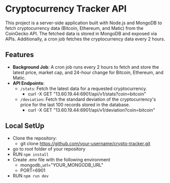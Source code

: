 # Cryptocurrency Tracker API

This project is a server-side application built with Node.js and MongoDB to fetch cryptocurrency data (Bitcoin, Ethereum, and Matic) from the CoinGecko API. The fetched data is stored in MongoDB and exposed via APIs. Additionally, a cron job fetches the cryptocurrency data every 2 hours.

## Features

- **Background Job**: A cron job runs every 2 hours to fetch and store the latest price, market cap, and 24-hour change for Bitcoin, Ethereum, and Matic.
- **API Endpoints**:
  - `/stats`: Fetch the latest data for a requested cryptocurrency.
    - curl -X GET "13.60.19.44:6901/api/v1/stats?coin=bitcoin"
  - `/deviation`: Fetch the standard deviation of the cryptocurrency's price for the last 100 records stored in the database.
    - curl -X GET "13.60.19.44:6901/api/v1/deviation?coin=bitcoin"

## Local SetUp
- Clone the repository:
    - git clone https://github.com/your-username/crypto-tracker.git
- go to root folder of your repository
- RUN `npm install`
- Create .env file with the following environment
    - mongodb_url="YOUR_MONGODB_URL"
    - PORT=6901
- RUN `npm run dev`
